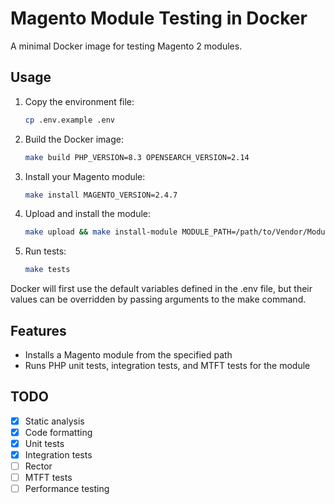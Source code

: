 # Magento Module Testing in Docker

A minimal Docker image for testing Magento 2 modules.

## Usage

1. Copy the environment file:
    ```bash
    cp .env.example .env
    ```
2. Build the Docker image:
    ```bash
    make build PHP_VERSION=8.3 OPENSEARCH_VERSION=2.14
    ```
3. Install your Magento module:
    ```bash
    make install MAGENTO_VERSION=2.4.7
    ```
4. Upload and install the module:
    ```bash
    make upload && make install-module MODULE_PATH=/path/to/Vendor/Module
    ```   

5. Run tests:
    ```bash
    make tests
    ```

Docker will first use the default variables defined in the .env file, but their values can be overridden by passing arguments to the make command.

## Features

- Installs a Magento module from the specified path
- Runs PHP unit tests, integration tests, and MTFT tests for the module

## TODO
- [x] Static analysis
- [x] Code formatting
- [x] Unit tests
- [x] Integration tests
- [ ] Rector
- [ ] MTFT tests
- [ ] Performance testing